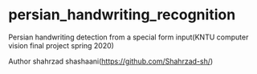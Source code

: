 # persian_handwriting_recognition
Persian handwriting detection from a special form input(KNTU computer vision final project spring 2020)

Author
shahrzad shashaani(https://github.com/Shahrzad-sh/)
